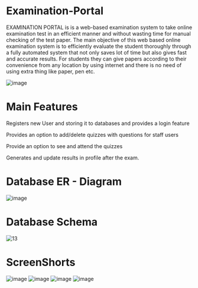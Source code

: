 # Examination-Portal

EXAMINATION PORTAL is is a web-based examination system to take online examination test in an efficient manner and without wasting time for manual checking of the test paper. 
The main objective of this web based online examination system is to efficiently evaluate the student thoroughly through a fully automated system that not only saves lot of time but also gives fast and accurate results. 
For students they can give papers according to their convenience from any location by using internet and there is no need of using extra thing like paper, pen etc.

![image](https://user-images.githubusercontent.com/80348898/174959576-89ca81d7-ff64-4e57-b6b0-b8592ab42b1e.png)
 
 # Main Features
 Registers new User and storing it to databases and provides a login feature
 
 Provides an option to add/delete quizzes with questions for staff users
 
 Provide an option to see and attend the quizzes
 
 Generates and update results in profile after the exam.
 
 # Database ER - Diagram 
 ![image](https://user-images.githubusercontent.com/80348898/174961835-2ca28fef-e092-4f27-9224-a28a1b4a85cd.png)

 
 # Database Schema
 ![13](https://user-images.githubusercontent.com/80348898/174959963-fe1fa40b-59bf-49f3-9762-1987c9e73beb.png)
 
 # ScreenShorts
 ![image](https://user-images.githubusercontent.com/80348898/174960898-c59788b4-a7ef-4038-b068-f5e2a7b5dd8e.png)
![image](https://user-images.githubusercontent.com/80348898/174961007-20e8898c-1cb6-4778-a53e-e0b9202a56b7.png)
![image](https://user-images.githubusercontent.com/80348898/174961311-50aa2270-62fe-4956-a165-de3cdf262388.png)
![image](https://user-images.githubusercontent.com/80348898/174961382-28fdb3b1-6c6f-419f-8aee-89477938ea8f.png)

 
